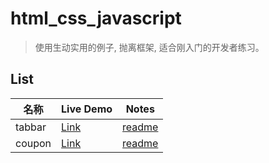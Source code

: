 # html_css_javascript

> 使用生动实用的例子, 抛离框架, 适合刚入门的开发者练习。    

## List

| 名称     | Live Demo                                                      | Notes                                                                                |
| ------ | -------------------------------------------------------------- | ------------------------------------------------------------------------------------ |
| tabbar | [Link](https://cirolee.github.io/html_css_javascript/tabbar/)  | [readme](https://github.com/CiroLee/html_css_javascript/blob/main/tabbar/README.md)  |
| coupon | [Link](https://cirolee.github.io/html_css_javascript/coupons/) | [readme](https://github.com/CiroLee/html_css_javascript/blob/main/coupons/README.md) |